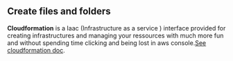 ## Create files and folders

**Cloudformation** is a Iaac (Infrastructure as a service ) interface provided for creating infrastructures and managing your ressources with much more fun and without spending time clicking and being lost in aws console.[See cloudformation doc](https://docs.aws.amazon.com/AWSCloudFormation/latest/UserGuide/Welcome.html).



